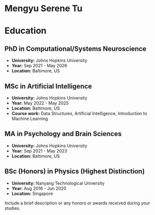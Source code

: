 # Mengyu Serene Tu

# Education

## PhD in Computational/Systems Neuroscience
  - **University:** Johns Hopkins University
  - **Year:** Sep 2021 - May 2026
  - **Location:** Baltimore, US


## MSc in Artificial Intelligence
  - **University:** Johns Hopkins University
  - **Year:** May 2022 - May 2025
  - **Location:** Baltimore, US
  - **Course work:** Data Structures, Artificial Intelligence, Introduction to Machine Learning


## MA in Psychology and Brain Sciences
  - **University:** Johns Hopkins University
  - **Year:** Sep 2021 - May 2023
  - **Location:** Baltimore, US
  
## BSc (Honors) in Physics (Highest Distinction)
  - **University:** Nanyang Technological University
  - **Year:** Aug 2016 - Jun 2020
  - **Location:** Singapore
  
  Include a brief description or any honors or awards received during your studies.
